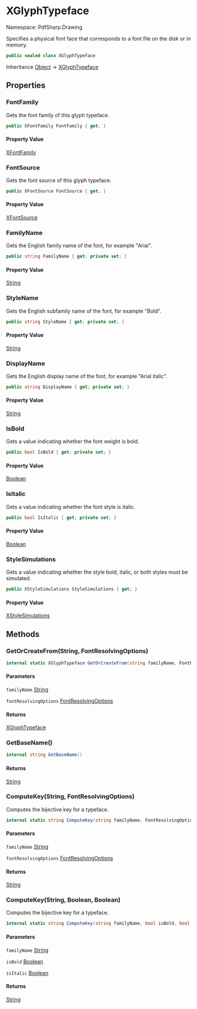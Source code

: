 # XGlyphTypeface

Namespace: PdfSharp.Drawing

Specifies a physical font face that corresponds to a font file on the disk or in memory.

```csharp
public sealed class XGlyphTypeface
```

Inheritance [Object](https://docs.microsoft.com/en-us/dotnet/api/system.object) → [XGlyphTypeface](./pdfsharp.drawing.xglyphtypeface)

## Properties

### **FontFamily**

Gets the font family of this glyph typeface.

```csharp
public XFontFamily FontFamily { get; }
```

#### Property Value

[XFontFamily](./pdfsharp.drawing.xfontfamily)<br>

### **FontSource**

Gets the font source of this glyph typeface.

```csharp
public XFontSource FontSource { get; }
```

#### Property Value

[XFontSource](./pdfsharp.drawing.xfontsource)<br>

### **FamilyName**

Gets the English family name of the font, for example "Arial".

```csharp
public string FamilyName { get; private set; }
```

#### Property Value

[String](https://docs.microsoft.com/en-us/dotnet/api/system.string)<br>

### **StyleName**

Gets the English subfamily name of the font,
 for example "Bold".

```csharp
public string StyleName { get; private set; }
```

#### Property Value

[String](https://docs.microsoft.com/en-us/dotnet/api/system.string)<br>

### **DisplayName**

Gets the English display name of the font,
 for example "Arial italic".

```csharp
public string DisplayName { get; private set; }
```

#### Property Value

[String](https://docs.microsoft.com/en-us/dotnet/api/system.string)<br>

### **IsBold**

Gets a value indicating whether the font weight is bold.

```csharp
public bool IsBold { get; private set; }
```

#### Property Value

[Boolean](https://docs.microsoft.com/en-us/dotnet/api/system.boolean)<br>

### **IsItalic**

Gets a value indicating whether the font style is italic.

```csharp
public bool IsItalic { get; private set; }
```

#### Property Value

[Boolean](https://docs.microsoft.com/en-us/dotnet/api/system.boolean)<br>

### **StyleSimulations**

Gets a value indicating whether the style bold, italic, or both styles must be simulated.

```csharp
public XStyleSimulations StyleSimulations { get; }
```

#### Property Value

[XStyleSimulations](./pdfsharp.drawing.xstylesimulations)<br>

## Methods

### **GetOrCreateFrom(String, FontResolvingOptions)**

```csharp
internal static XGlyphTypeface GetOrCreateFrom(string familyName, FontResolvingOptions fontResolvingOptions)
```

#### Parameters

`familyName` [String](https://docs.microsoft.com/en-us/dotnet/api/system.string)<br>

`fontResolvingOptions` [FontResolvingOptions](./pdfsharp.fonts.internal.fontresolvingoptions)<br>

#### Returns

[XGlyphTypeface](./pdfsharp.drawing.xglyphtypeface)<br>

### **GetBaseName()**

```csharp
internal string GetBaseName()
```

#### Returns

[String](https://docs.microsoft.com/en-us/dotnet/api/system.string)<br>

### **ComputeKey(String, FontResolvingOptions)**

Computes the bijective key for a typeface.

```csharp
internal static string ComputeKey(string familyName, FontResolvingOptions fontResolvingOptions)
```

#### Parameters

`familyName` [String](https://docs.microsoft.com/en-us/dotnet/api/system.string)<br>

`fontResolvingOptions` [FontResolvingOptions](./pdfsharp.fonts.internal.fontresolvingoptions)<br>

#### Returns

[String](https://docs.microsoft.com/en-us/dotnet/api/system.string)<br>

### **ComputeKey(String, Boolean, Boolean)**

Computes the bijective key for a typeface.

```csharp
internal static string ComputeKey(string familyName, bool isBold, bool isItalic)
```

#### Parameters

`familyName` [String](https://docs.microsoft.com/en-us/dotnet/api/system.string)<br>

`isBold` [Boolean](https://docs.microsoft.com/en-us/dotnet/api/system.boolean)<br>

`isItalic` [Boolean](https://docs.microsoft.com/en-us/dotnet/api/system.boolean)<br>

#### Returns

[String](https://docs.microsoft.com/en-us/dotnet/api/system.string)<br>
